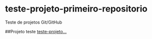 # teste-projeto-primeiro-repositorio
Teste de projetos Git/GitHub

##Projeto teste 
[teste-projeto...](https://www.linkedin.com/in/washington-henrique-chaves-543b64178/)
